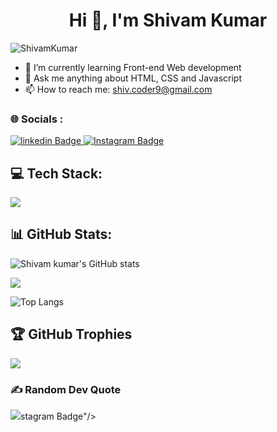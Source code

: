 <h1 align="center">Hi 👋, I'm Shivam Kumar</h1>

<p align="left"> <img src="https://komarev.com/ghpvc/?username=coder9-shivam&label=Profile%20views&color=0e75b6&style=flat" alt="ShivamKumar" /> </p>

- 🌱 I’m currently learning Front-end Web development
- 💬 Ask me anything about HTML, CSS and Javascript 
- 📫 How to reach me: shiv.coder9@gmail.com
  
### 🌐 Socials :
<div id="badges">

 <a href="https://www.linkedin.com/in/shivam-rajput-6524222b0/">
    <img src="https://img.shields.io/badge/linkedin-blue?style=for-the-badge&logo=linkedin&logoColor=white" alt="linkedin Badge"/>
  </a>
  
 <a href="https://www.instagram.com/skills_with_shivam/">
    <img src="https://img.shields.io/badge/Instagram-purple?style=for-the-badge&logo=instagram&logoColor=white" alt="Instagram Badge"/>
  </a>

</div>

## 💻 Tech Stack:
![](https://skillicons.dev/icons?i=html,css,javascript,git,github,photoshop,figma)

## 📊 GitHub Stats:
![Shivam kumar's GitHub stats](https://github-readme-stats.vercel.app/api?username=coder9-shivam&show_icons=true&theme=dark)<br>

![](https://github-readme-streak-stats.herokuapp.com/?user=coder9-shivam&theme=dark&hide_border=false)<br/>

![Top Langs](https://github-readme-stats.vercel.app/api/top-langs/?username=coder9-shivam&theme=dark)

## 🏆 GitHub Trophies
![](https://github-profile-trophy.vercel.app/?username=coder9-shivam&theme=radical&no-frame=false&no-bg=true&margin-w=4)

### ✍ Random Dev Quote
![](https://quotes-github-readme.vercel.app/api?type=horizontal&theme=radical)stagram Badge"/>
  </a>